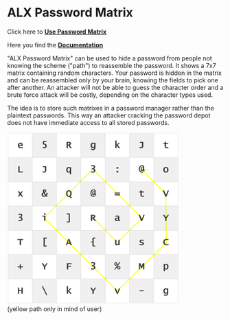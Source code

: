 # ALX Password Matrix

Click here to [**Use Password Matrix**](https://alexanderlink.github.io/PasswordMatrix/PasswordMatrix.htm)

Here you find the [**Documentation**](https://alexanderlink.github.io/PasswordMatrix)

"ALX Password Matrix" can be used to hide a password from people not knowing the scheme ("path") to reassemble the password.
It shows a 7x7 matrix containing random characters. Your password is hidden in the matrix and can be reassembled only by your brain, knowing the fields to pick one after another. An attacker will not be able to guess the character order and a brute force attack will be costly, depending on the character types used.

The idea is to store such matrixes in a password manager rather than the plaintext passwords. This way an attacker cracking the password depot does not have immediate access to all stored passwords.

<img src="https://github.com/alexanderlink/PasswordMatrix/raw/master/docs/images/passwordMatrix_anim.gif" width="400px"><br>
(yellow path only in mind of user)
